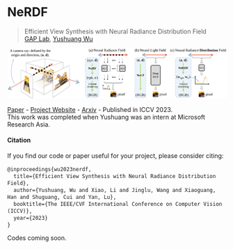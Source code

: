 # NeRDF
> Efficient View Synthesis with Neural Radiance Distribution Field <br />
> [GAP Lab](https://gaplab.cuhk.edu.cn/), [Yushuang Wu](https://scholar.google.com/citations?hl=zh-CN&user=x5gpN0sAAAAJ)

![Teaser](figures/pipeline.png)

[Paper](https://arxiv.org/abs/2304.10179.pdf) - 
[Project Website](https://yushuang-wu.github.io/NeRDF/) -
[Arxiv](https://arxiv.org/abs/2304.10179) -
Published in ICCV 2023.   <br />
This work was completed when Yushuang was an intern at Microsoft Research Asia. 

#### Citation

If you find our code or paper useful for your project, please consider citing:

    @inproceedings{wu2023nerdf,
      title={Efficient View Synthesis with Neural Radiance Distribution Field},
      author={Yushuang, Wu and Xiao, Li and Jinglu, Wang and Xiaoguang, Han and Shuguang, Cui and Yan, Lu},
      booktitle={The IEEE/CVF International Conference on Computer Vision (ICCV)},
      year={2023}
    }
    
Codes coming soon.
